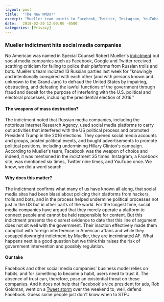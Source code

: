 ```yaml
---
layout: post
title:  "The New WMDs?"
excerpt: "Mueller team points to Facebook, Twitter, Instagram, YouTube as weapons of choice for Russian trolls."
date:   2018-02-20 12:00:00 -0500
categories: [Privacy]
---
```


### Mueller indictment hits social media companies

No American was named in Special Counsel Robert Mueller's <a href="https://www.justice.gov/file/1035477/download" target="_blank">indictment</a> but social media companies such as Facebook, Google and Twitter received scathing criticism for failing to police their platforms from Russian trolls and bots. Mueller's team indicted 13 Russian parties last week for "knowingly and intentionally conspired with each other (and with persons known and unknown to the Grand Jury) to defraud the United States by impairing, obstructing, and defeating the lawful functions of the government through fraud and deceit for the purpose of interfering with the U.S. political and electoral processes, including the presidential election of 2016."

#### The weapons of mass destruction?

The indictment noted that Russian media companies, including the notorious Internet Research Agency, used social media platforms to carry out activities that interfered with the US political process and promoted President Trump in the 2016 elections. They opened social media accounts and groups, posted political events, and bought advertisements to promote political positions, including undermining Hillary Clinton's campaign. According to Mueller's team, Facebook was the weapon of choice and indeed, it was mentioned in the indictment 35 times. Instagram, a Facebook site, was mentioned six times, Twitter nine times, and YouTube once. We know, we did a word search.

#### Why does this matter?

The indictment confirms what many of us have known all along, that social media sites had been blasé about policing their platforms from hackers, trolls and bots, and in the process helped undermine  political processes not just in the US but in other parts of the world. For the longest time, social media companies have argued that they merely operate a platform to connect people and cannot be held responsible for content. But this indictment presents the clearest evidence to date that this line of argument does not sit well with the government. Their inaction effectively made them complicit with foreign interference in American affairs and while they escaped downright indictment by Mueller, they are incriminated AF. What happens next is a good question but we think this raises the risk of government intervention and possibly regulation.

#### Our take

Facebook and other social media companies' business model relies on habits, and for something to become a habit, users need to trust it. The absence of trust can, therefore, pose an existential threat on these companies. And it does not help that Facebook's vice president for ads, Rob Goldman, went on a <a href="https://www.wired.com/story/facebook-executive-rob-goldman-apologizes-to-company-and-robert-mueller" target="_blank">Tweet storm</a> over the weekend to, well, defend Facebook. Guess some people just don't know when to STFU.
